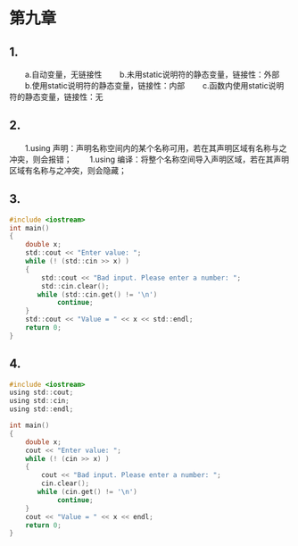 # 第九章
## 1.
&emsp;&emsp;a.自动变量，无链接性
&emsp;&emsp;b.未用static说明符的静态变量，链接性：外部
&emsp;&emsp;b.使用static说明符的静态变量，链接性：内部
&emsp;&emsp;c.函数内使用static说明符的静态变量，链接性：无
## 2.
&emsp;&emsp;1.using 声明：声明名称空间内的某个名称可用，若在其声明区域有名称与之冲突，则会报错；
&emsp;&emsp;1.using 编译：将整个名称空间导入声明区域，若在其声明区域有名称与之冲突，则会隐藏；
## 3.
```c
#include <iostream>
int main()
{
    double x;
    std::cout << "Enter value: ";
    while (! (std::cin >> x) )
    {
        std::cout << "Bad input. Please enter a number: ";
        std::cin.clear();
       while (std::cin.get() != '\n')
            continue;
    }
    std::cout << "Value = " << x << std::endl;
    return 0;
}
```
## 4.
```c
#include <iostream>
using std::cout;
using std::cin;
using std::endl;

int main()
{
    double x;
    cout << "Enter value: ";
    while (! (cin >> x) )
    {
        cout << "Bad input. Please enter a number: ";
        cin.clear();
       while (cin.get() != '\n')
            continue;
    }
    cout << "Value = " << x << endl;
    return 0;
}
```